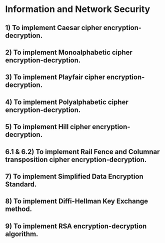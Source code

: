 # Information and Network Security
## 1) To implement Caesar cipher encryption-decryption.
## 2) To implement Monoalphabetic cipher encryption-decryption.
## 3) To implement Playfair cipher encryption-decryption.
## 4) To implement Polyalphabetic cipher encryption-decryption.
## 5) To implement Hill cipher encryption-decryption.
## 6.1 & 6.2) To implement Rail Fence and Columnar transposition cipher encryption-decryption.
## 7) To implement Simplified Data Encryption Standard.
## 8) To implement Diffi-Hellman Key Exchange method.
## 9) To implement RSA encryption-decryption algorithm.
